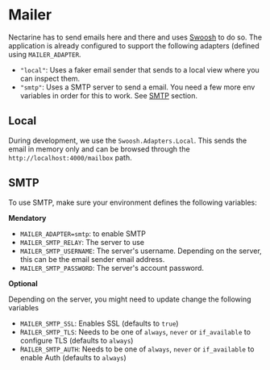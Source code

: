 # Mailer

Nectarine has to send emails here and there and uses [Swoosh](https://hexdocs.pm/swoosh/Swoosh.Adapters.SMTP.html) to do so. The application is already configured to support the following adapters (defined using `MAILER_ADAPTER`.

- `"local"`: Uses a faker email sender that sends to a local view where you can inspect them.
- `"smtp"`: Uses a SMTP server to send a email. You need a few more env variables in order for this to work. See [SMTP](#smtp) section.

## Local

During development, we use the `Swoosh.Adapters.Local`. This sends the email in memory only and can be browsed through the `http://localhost:4000/mailbox` path.

## SMTP

To use SMTP, make sure your environment defines the following variables:

**Mendatory**

- `MAILER_ADAPTER=smtp`: to enable SMTP
- `MAILER_SMTP_RELAY`: The server to use
- `MAILER_SMTP_USERNAME`: The server's username. Depending on the server, this can be the email sender email address.
- `MAILER_SMTP_PASSWORD`: The server's account password.

**Optional**

Depending on the server, you might need to update change the following variables

- `MAILER_SMTP_SSL`: Enables SSL (defaults to `true`)
- ̀`MAILER_SMTP_TLS`: Needs to be one of `always`, `never` or `if_available` to configure TLS (defaults to `always`)
- ̀`MAILER_SMTP_AUTH`: Needs to be one of `always`, `never` or `if_available` to enable Auth (defaults to `always`)
